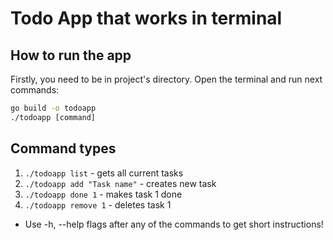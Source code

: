 # Todo App that works in terminal

## How to run the app

Firstly, you need to be in project's directory. Open the terminal and run next commands:

```cmd
go build -o todoapp
./todoapp [command]
```

## Command types

1. `./todoapp list` - gets all current tasks
1. `./todoapp add "Task name"` - creates new task
1. `./todoapp done 1` - makes task 1 done
1. `./todoapp remove 1` - deletes task 1

* Use -h, --help flags after any of the commands to get short instructions!
